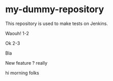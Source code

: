 # my-dummy-repository

This repository is used to make tests on Jenkins.

Waouh! 1-2

Ok 2-3

Bla

New feature ? really

hi morning folks

